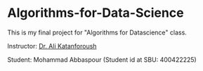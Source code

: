 # Algorithms-for-Data-Science
This is my final project for "Algorithms for Datascience" class.

Instructor: [Dr. Ali Katanforoush](http://facultymembers.sbu.ac.ir/katanforoush)

Student: Mohammad Abbaspour (Student id at SBU: 400422225)
